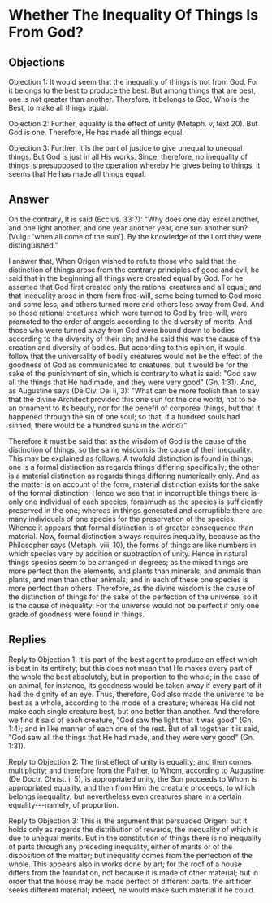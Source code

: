 # Whether The Inequality Of Things Is From God?

## Objections

Objection 1: It would seem that the inequality of things is not from God. For it belongs to the best to produce the best. But among things that are best, one is not greater than another. Therefore, it belongs to God, Who is the Best, to make all things equal.

Objection 2: Further, equality is the effect of unity (Metaph. v, text 20). But God is one. Therefore, He has made all things equal.

Objection 3: Further, it is the part of justice to give unequal to unequal things. But God is just in all His works. Since, therefore, no inequality of things is presupposed to the operation whereby He gives being to things, it seems that He has made all things equal.

## Answer

On the contrary, It is said (Ecclus. 33:7): "Why does one day excel another, and one light another, and one year another year, one sun another sun? [Vulg.: 'when all come of the sun']. By the knowledge of the Lord they were distinguished."

I answer that, When Origen wished to refute those who said that the distinction of things arose from the contrary principles of good and evil, he said that in the beginning all things were created equal by God. For he asserted that God first created only the rational creatures and all equal; and that inequality arose in them from free-will, some being turned to God more and some less, and others turned more and others less away from God. And so those rational creatures which were turned to God by free-will, were promoted to the order of angels according to the diversity of merits. And those who were turned away from God were bound down to bodies according to the diversity of their sin; and he said this was the cause of the creation and diversity of bodies. But according to this opinion, it would follow that the universality of bodily creatures would not be the effect of the goodness of God as communicated to creatures, but it would be for the sake of the punishment of sin, which is contrary to what is said: "God saw all the things that He had made, and they were very good" (Gn. 1:31). And, as Augustine says (De Civ. Dei ii, 3): "What can be more foolish than to say that the divine Architect provided this one sun for the one world, not to be an ornament to its beauty, nor for the benefit of corporeal things, but that it happened through the sin of one soul; so that, if a hundred souls had sinned, there would be a hundred suns in the world?"

Therefore it must be said that as the wisdom of God is the cause of the distinction of things, so the same wisdom is the cause of their inequality. This may be explained as follows. A twofold distinction is found in things; one is a formal distinction as regards things differing specifically; the other is a material distinction as regards things differing numerically only. And as the matter is on account of the form, material distinction exists for the sake of the formal distinction. Hence we see that in incorruptible things there is only one individual of each species, forasmuch as the species is sufficiently preserved in the one; whereas in things generated and corruptible there are many individuals of one species for the preservation of the species. Whence it appears that formal distinction is of greater consequence than material. Now, formal distinction always requires inequality, because as the Philosopher says (Metaph. viii, 10), the forms of things are like numbers in which species vary by addition or subtraction of unity. Hence in natural things species seem to be arranged in degrees; as the mixed things are more perfect than the elements, and plants than minerals, and animals than plants, and men than other animals; and in each of these one species is more perfect than others. Therefore, as the divine wisdom is the cause of the distinction of things for the sake of the perfection of the universe, so it is the cause of inequality. For the universe would not be perfect if only one grade of goodness were found in things.

## Replies

Reply to Objection 1: It is part of the best agent to produce an effect which is best in its entirety; but this does not mean that He makes every part of the whole the best absolutely, but in proportion to the whole; in the case of an animal, for instance, its goodness would be taken away if every part of it had the dignity of an eye. Thus, therefore, God also made the universe to be best as a whole, according to the mode of a creature; whereas He did not make each single creature best, but one better than another. And therefore we find it said of each creature, "God saw the light that it was good" (Gn. 1:4); and in like manner of each one of the rest. But of all together it is said, "God saw all the things that He had made, and they were very good" (Gn. 1:31).

Reply to Objection 2: The first effect of unity is equality; and then comes multiplicity; and therefore from the Father, to Whom, according to Augustine (De Doctr. Christ. i, 5), is appropriated unity, the Son proceeds to Whom is appropriated equality, and then from Him the creature proceeds, to which belongs inequality; but nevertheless even creatures share in a certain equality---namely, of proportion.

Reply to Objection 3: This is the argument that persuaded Origen: but it holds only as regards the distribution of rewards, the inequality of which is due to unequal merits. But in the constitution of things there is no inequality of parts through any preceding inequality, either of merits or of the disposition of the matter; but inequality comes from the perfection of the whole. This appears also in works done by art; for the roof of a house differs from the foundation, not because it is made of other material; but in order that the house may be made perfect of different parts, the artificer seeks different material; indeed, he would make such material if he could.